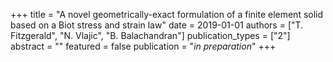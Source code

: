 +++
title = "A novel geometrically-exact formulation of a finite element solid based on a Biot stress and strain law"
date = 2019-01-01
authors = ["T. Fitzgerald", "N. Vlajic", "B. Balachandran"]
publication_types = ["2"]
abstract = ""
featured = false
publication = "*in preparation*"
+++
